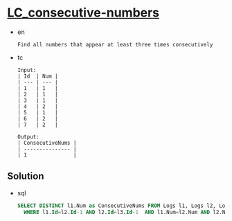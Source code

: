 # [LC_consecutive-numbers](https://leetcode.com/problems/consecutive-numbers)

* en

  ```en
  Find all numbers that appear at least three times consecutively
  ```

* tc

  ```tc
  Input:
  | Id  | Num |
  | --- | --- |
  | 1   | 1   |
  | 2   | 1   |
  | 3   | 1   |
  | 4   | 2   |
  | 5   | 1   |
  | 6   | 2   |
  | 7   | 2   |

  Output:
  | ConsecutiveNums |
  | --------------- |
  | 1               |
  ```

## Solution

* sql

  ```sql
  SELECT DISTINCT l1.Num as ConsecutiveNums FROM Logs l1, Logs l2, Logs l3
    WHERE l1.Id=l2.Id-1 AND l2.Id=l3.Id-1  AND l1.Num=l2.Num AND l2.Num=l3.Num
  ```
